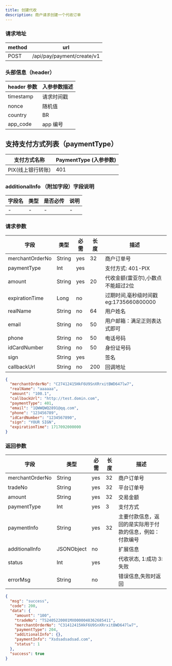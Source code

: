 ```yaml
---
title: 创建代收
description: 商户请求创建一个代收订单
---
```


### 请求地址

| method | url                        |
| ------ | -------------------------- |
| POST   | /api/pay/payment/create/v1 |

### 头部信息（header）

| header 参数 | 入参参数描述 |
| --------- | ------ |
| timestamp | 请求时间戳  |
| nonce     | 随机值    |
| country   | BR |
| app_code  | app 编号 |

## 支持支付方式列表（paymentType）

| 支付方式名称      | PaymentType (入参参数) |
| ----------- | ------------------ |
| PIX(线上银行转账) | 401                |

### additionalInfo （附加字段）字段说明

| 字段名 | 类型  | 是否必传 | 说明  |
| --- | --- | ---- | --- |
| -   | -   | -    | -   |

### 请求参数

| 字段              | 类型     | 必需  | 长度  | 描述                  |
| --------------- | ------ | --- | --- |---------------------|
| merchantOrderNo | String | yes | 32  | 商户订单号               |
| paymentType     | Int    | yes |     | 支付方式: 401-PIX       |
| amount          | String | yes | 20  | 代收金额(雷亚尔),小数点不能超过2位 |
| expirationTime  | Long   | no  |     | 过期时间,毫秒级时间戳 eg:1735660800000     |
| realName        | String | no  | 64  | 用户姓名                |
| email           | String | no  | 50  | 用户邮箱：满足正则表达式即可      |
| phone           | String | no  | 50  | 电话号码                |
| idCardNumber    | String | no  | 50  | 身份证号码               |
| sign            | String | yes |     | 签名                  |
| callbackUrl     | String | no  | 200 | 回调地址                |

```json
{
  "merchantOrderNo": "C27412415HkF6U9SnXRrxitBWD647lw7",
  "realName": "aaaaaa",
  "amount": "100.1",
  "callbackUrl": "http://test.domin.com",
  "paymentType": 401,
  "email": "1QWWQWQ2891@qq.com",
  "phone": "123456789",
  "idCardNumber": "1234567890",
  "sign": "YOUR SIGN",
  "expirationTime": 1717092000000
}
```

### 返回参数

| 字段              | 类型         | 必需  | 长度  | 描述                           |
| --------------- | ---------- | --- | --- | ---------------------------- |
| merchantOrderNo | String     | yes | 32  | 商户订单号                        |
| tradeNo         | String     | yes | 32  | 平台订单号                        |
| amount          | String     | yes | 32  | 交易金额                         |
| paymentType     | Int        | yes | 3   | 支付方式                         |
| paymentInfo     | String     | yes | 32  | 主要付款信息，返回的是实际用于付款的信息，例如：付款编号 |
| additionalInfo  | JSONObject | no  |     | 扩展信息                         |
| status          | Int        | yes |     | 代收状态, 1:成功 3:失败                |
| errorMsg        | String     | no  |     | 错误信息,失败时返回                   |

```json
{
  "msg": "success",
  "code": 200,
  "data": {
    "amount": "100",
    "tradeNo": "TS2405220001MX0000048362685411",
    "merchantOrderNo": "C31412415HkF6U9SnXRrxitBWD647lw7",
    "paymentType": 204,
    "additionalInfo": {},
    "paymentInfo": "Xsdsadsadsad.com",
    "status": 1
  },
  "success": true
}
```
